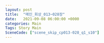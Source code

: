 ```yaml
---
layout: post
title:  "메인_회상_013~028장"
date:   2021-09-08 06:00:00 +0000
categories: Main
Tags: Story Main
SceneCode: ["scene_skip_cp013-028_q1_s10"]
---
```

